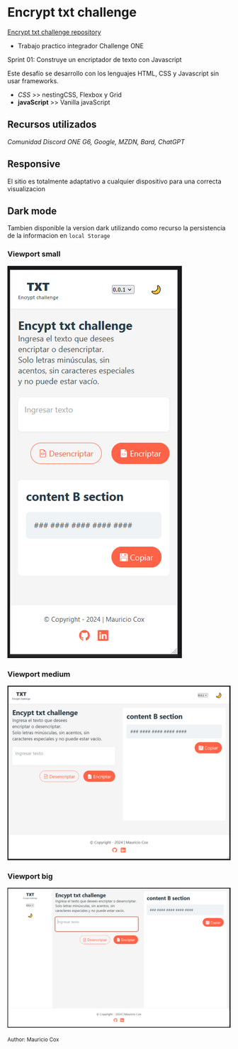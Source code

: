 # Encrypt txt challenge
[Encrypt txt challenge repository](https://github.com/coxmau77/encrypt-txt-challenge.git) 

- Trabajo practico integrador Challenge ONE

Sprint 01: Construye un encriptador de texto con Javascript

Este desafío se desarrollo con los lenguajes HTML, CSS y Javascript sin usar frameworks.

- *CSS* >> nestingCSS, Flexbox y Grid
- **javaScript** >> Vanilla javaScript

## Recursos utilizados
_Comunidad Discord ONE G6, Google, MZDN, Bard, ChatGPT_

## Responsive
El sitio es totalmente adaptativo a cualquier dispositivo para una correcta visualizacion

## Dark mode
Tambien disponible la version dark utilizando como recurso la persistencia de la informacion en ```local Storage```

### Viewport small
![](./img/view-mobile.png)

### Viewport medium
![](./img/view-tablet.png)

### Viewport big
![](./img/view-desktop.png)

<small>Author: Mauricio Cox</smaill>